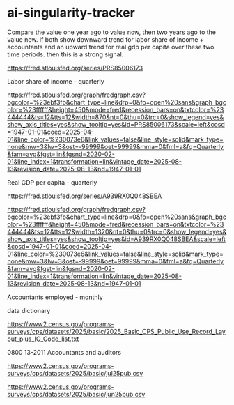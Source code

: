 # ai-singularity-tracker


Compare the value one year ago to value now, then two years ago to the value now. if both show downward trend for labor share of income + accountants and an upward trend for real gdp per capita over these two time periods. then this is a strong signal.

https://fred.stlouisfed.org/series/PRS85006173

Labor share of income - quarterly

https://fred.stlouisfed.org/graph/fredgraph.csv?bgcolor=%23ebf3fb&chart_type=line&drp=0&fo=open%20sans&graph_bgcolor=%23ffffff&height=450&mode=fred&recession_bars=on&txtcolor=%23444444&ts=12&tts=12&width=870&nt=0&thu=0&trc=0&show_legend=yes&show_axis_titles=yes&show_tooltip=yes&id=PRS85006173&scale=left&cosd=1947-01-01&coed=2025-04-01&line_color=%230073e6&link_values=false&line_style=solid&mark_type=none&mw=3&lw=3&ost=-99999&oet=99999&mma=0&fml=a&fq=Quarterly&fam=avg&fgst=lin&fgsnd=2020-02-01&line_index=1&transformation=lin&vintage_date=2025-08-13&revision_date=2025-08-13&nd=1947-01-01


Real GDP per capita - quarterly

https://fred.stlouisfed.org/series/A939RX0Q048SBEA

https://fred.stlouisfed.org/graph/fredgraph.csv?bgcolor=%23ebf3fb&chart_type=line&drp=0&fo=open%20sans&graph_bgcolor=%23ffffff&height=450&mode=fred&recession_bars=on&txtcolor=%23444444&ts=12&tts=12&width=1320&nt=0&thu=0&trc=0&show_legend=yes&show_axis_titles=yes&show_tooltip=yes&id=A939RX0Q048SBEA&scale=left&cosd=1947-01-01&coed=2025-04-01&line_color=%230073e6&link_values=false&line_style=solid&mark_type=none&mw=3&lw=3&ost=-99999&oet=99999&mma=0&fml=a&fq=Quarterly&fam=avg&fgst=lin&fgsnd=2020-02-01&line_index=1&transformation=lin&vintage_date=2025-08-13&revision_date=2025-08-13&nd=1947-01-01

Accountants employed - monthly


data dictionary

https://www2.census.gov/programs-surveys/cps/datasets/2025/basic/2025_Basic_CPS_Public_Use_Record_Layout_plus_IO_Code_list.txt

0800	13-2011	Accountants and auditors		

https://www2.census.gov/programs-surveys/cps/datasets/2025/basic/jul25pub.csv

https://www2.census.gov/programs-surveys/cps/datasets/2025/basic/jun25pub.csv